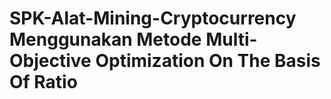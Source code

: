# SPK-Alat-Mining-Cryptocurrency Menggunakan Metode Multi-Objective Optimization On The Basis Of Ratio
